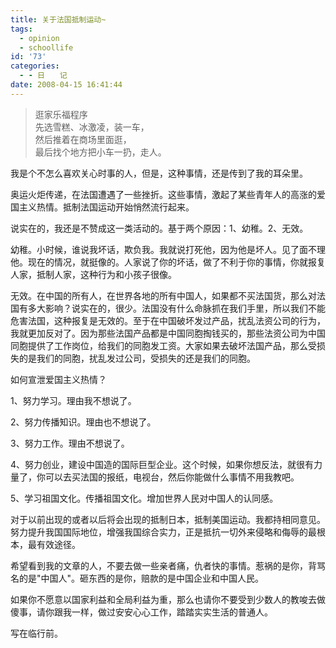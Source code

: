 ```yaml
---
title: 关于法国抵制运动~
tags:
  - opinion
  - schoollife
id: '73'
categories:
  - - 日　　记
date: 2008-04-15 16:41:44
---
```


  

> 逛家乐福程序  
> 先选雪糕、冰激凌，装一车，  
> 然后推着在商场里面逛，  
> 最后找个地方把小车一扔，走人。

  
  
我是个不怎么喜欢关心时事的人，但是，这种事情，还是传到了我的耳朵里。  
  
奥运火炬传递，在法国遭遇了一些挫折。这些事情，激起了某些青年人的高涨的爱国主义热情。抵制法国运动开始悄然流行起来。  
  
说实在的，我还是不赞成这一类活动的。基于两个原因：1、幼稚。2、无效。  
  
幼稚。小时候，谁说我坏话，欺负我。我就说打死他，因为他是坏人。见了面不理他。现在的情况，就挺像的。人家说了你的坏话，做了不利于你的事情，你就报复人家，抵制人家，这种行为和小孩子很像。  
  
无效。在中国的所有人，在世界各地的所有中国人，如果都不买法国货，那么对法国有多大影响？说实在的，很少。法国没有什么命脉抓在我们手里，所以我们不能危害法国，这种报复是无效的。至于在中国破坏发过产品，扰乱法资公司的行为，我就更加反对了。因为那些法国产品都是中国同胞掏钱买的，那些法资公司为中国同胞提供了工作岗位，给我们的同胞发工资。大家如果去破坏法国产品，那么受损失的是我们的同胞，扰乱发过公司，受损失的还是我们的同胞。  
  
如何宣泄爱国主义热情？  
  
1、努力学习。理由我不想说了。  
  
2、努力传播知识。理由也不想说了。  
  
3、努力工作。理由不想说了。  
  
4、努力创业，建设中国造的国际巨型企业。这个时候，如果你想反法，就很有力量了，你可以去买法国的报纸，电视台，然后你能做什么事情不用我教吧。  
  
5、学习祖国文化。传播祖国文化。增加世界人民对中国人的认同感。  
  
对于以前出现的或者以后将会出现的抵制日本，抵制美国运动。我都持相同意见。努力提升我国国际地位，增强我国综合实力，正是抵抗一切外来侵略和侮辱的最根本，最有效途径。  
  
希望看到我的文章的人，不要去做一些亲者痛，仇者快的事情。惹祸的是你，背骂名的是"中国人"。砸东西的是你，赔款的是中国企业和中国人民。  
  
如果你不愿意以国家利益和全局利益为重，那么也请你不要受到少数人的教唆去做傻事，请你跟我一样，做过安安心心工作，踏踏实实生活的普通人。  
  
写在临行前。